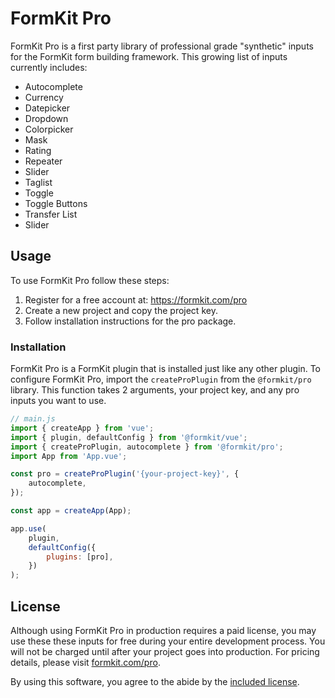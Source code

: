 # FormKit Pro

FormKit Pro is a first party library of professional grade "synthetic" inputs for the FormKit form building framework. This growing list of inputs currently includes:

-   Autocomplete
-   Currency
-   Datepicker
-   Dropdown
-   Colorpicker
-   Mask
-   Rating
-   Repeater
-   Slider
-   Taglist
-   Toggle
-   Toggle Buttons
-   Transfer List
-   Slider

## Usage

To use FormKit Pro follow these steps:

1. Register for a free account at: https://formkit.com/pro
2. Create a new project and copy the project key.
3. Follow installation instructions for the pro package.

### Installation

FormKit Pro is a FormKit plugin that is installed just like any other plugin. To configure FormKit Pro, import the `createProPlugin` from the `@formkit/pro` library. This function takes 2 arguments, your project key, and any pro inputs you want to use.

```js
// main.js
import { createApp } from 'vue';
import { plugin, defaultConfig } from '@formkit/vue';
import { createProPlugin, autocomplete } from '@formkit/pro';
import App from 'App.vue';

const pro = createProPlugin('{your-project-key}', {
    autocomplete,
});

const app = createApp(App);

app.use(
    plugin,
    defaultConfig({
        plugins: [pro],
    })
);
```

## License

Although using FormKit Pro in production requires a paid license, you may use these these inputs for free during your entire development process. You will not be charged until after your project goes into production. For pricing details, please visit [formkit.com/pro](https://formkit.com/pro).

By using this software, you agree to the abide by the [included license](./LICENSE).
